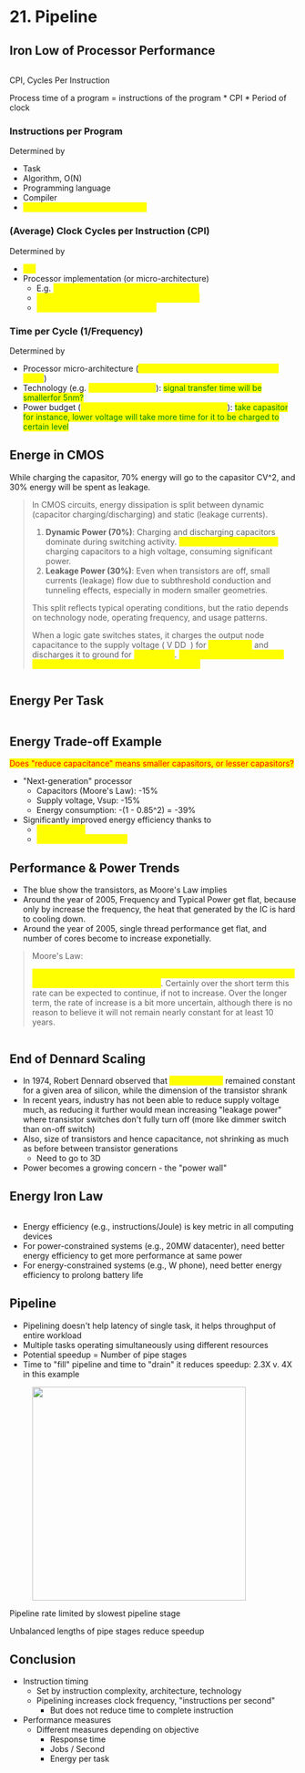 # 21. Pipeline

## Iron Low of Processor Performance

<figure><img src=".gitbook/assets/image (205).png" alt=""><figcaption></figcaption></figure>

CPI, Cycles Per Instruction

Process time of a program = instructions of the program \* CPI \* Period of clock

### Instructions per Program

Determined by

* Task
* Algorithm, O(N)
* Programming language
* Compiler
* <mark style="color:yellow;">Instruction Set Architecture (ISA)</mark>

### (Average) Clock Cycles per Instruction (CPI)

Determined by

* <mark style="color:yellow;">ISA</mark>
* Processor implementation (or micro-architecture)
  * E.g. <mark style="color:yellow;">for single-cycle RISC-V design, CPI = 1</mark>
  * <mark style="color:yellow;">Complex instructions (e.g. strcpy), CPI >> 1</mark>
  * <mark style="color:yellow;">Superscalar processors, CPI < 1</mark>

### Time per Cycle (1/Frequency)

Determined by

* Processor micro-architecture (<mark style="color:yellow;">determines critical path through logic gates</mark>)
* Technology (e.g. <mark style="color:yellow;">5nm versus 28nm</mark>): <mark style="color:green;">signal transfer time will be smallerfor 5nm?</mark>
* Power budget (<mark style="color:yellow;">lower voltages reduce transistor speed</mark>): <mark style="color:green;">take capasitor for instance, lower voltage will take more time for it to be charged to certain level</mark>

## Energe in CMOS

While charging the capasitor, 70% energy will go to the capasitor CV^2, and 30% energy will be spent as leakage.

> In CMOS circuits, energy dissipation is split between dynamic (capacitor charging/discharging) and static (leakage currents).
>
> 1. **Dynamic Power (70%)**: Charging and discharging capacitors dominate during switching activity. <mark style="color:yellow;">**Each clock cycle involves**</mark> charging capacitors to a high voltage, consuming significant power.
> 2. **Leakage Power (30%)**: Even when transistors are off, small currents (leakage) flow due to subthreshold conduction and tunneling effects, especially in modern smaller geometries.
>
> This split reflects typical operating conditions, but the ratio depends on technology node, operating frequency, and usage patterns.
>
> When a logic gate switches states, it charges the output node capacitance to the supply voltage ( V DD ​ ) for <mark style="color:yellow;">a high state</mark> and discharges it to ground for <mark style="color:yellow;">a low state</mark>. <mark style="color:yellow;">This process is essential for propagating logic signals through the circuit.</mark>

<figure><img src=".gitbook/assets/image (209).png" alt=""><figcaption></figcaption></figure>

## Energy Per Task

<figure><img src=".gitbook/assets/image (210).png" alt=""><figcaption></figcaption></figure>

## Energy Trade-off Example

<mark style="color:red;">Does "reduce capacitance" means smaller capasitors, or lesser capasitors?</mark>

* "Next-generation" processor
  * Capacitors (Moore's Law): -15%
  * Supply voltage, Vsup: -15%
  * Energy consumption: -(1 - 0.85^2) = -39%
* Significantly improved energy efficiency thanks to
  * <mark style="color:yellow;">Moore's Law</mark>
  * <mark style="color:yellow;">Reduced supply voltage</mark>

## Performance & Power Trends

* The blue show the transistors, as Moore's Law implies
* Around the year of 2005, Frequency and Typical Power get flat, because only by increase the frequency, the heat that generated by the IC is hard to cooling down.
* Around the year of 2005, single thread performance get flat, and number of cores become to increase exponetially.

> Moore's Law:
>
> <mark style="color:yellow;">The complexity for minimum component costs has increased at a rate of roughly a factor of two per year</mark>. Certainly over the short term this rate can be expected to continue, if not to increase. Over the longer term, the rate of increase is a bit more uncertain, although there is no reason to believe it will not remain nearly constant for at least 10 years.

<figure><img src=".gitbook/assets/image (212).png" alt=""><figcaption></figcaption></figure>

## End of Dennard Scaling

* In 1974, Robert Dennard observed that <mark style="color:yellow;">power density</mark> remained constant for a given area of silicon, while the dimension of the transistor shrank
* In recent years, industry has not been able to reduce supply voltage much, as reducing it further would mean increasing "leakage power" where transistor switches don't fully turn off (more like dimmer switch than on-off switch)&#x20;
* Also, size of transistors and hence capacitance, not shrinking as much as before between transistor generations
  * Need to go to 3D
* Power becomes a growing concern - the "power wall"

## Energy Iron Law

<figure><img src=".gitbook/assets/image.png" alt=""><figcaption></figcaption></figure>

* Energy efficiency (e.g., instructions/Joule) is key metric in all computing devices
* For power-constrained systems (e.g., 20MW datacenter), need better energy efficiency to get more performance at same power
* For energy-constrained systems (e.g., W phone), need better energy efficiency to prolong battery life



## Pipeline

* Pipelining doesn't help latency of single task, it helps throughput of entire workload
* Multiple tasks operating simultaneously using different resources
* Potential speedup = Number of pipe stages
* Time to "fill" pipeline and time to "drain" it reduces speedup: 2.3X v. 4X in this example

<figure><img src=".gitbook/assets/image (1).png" alt="" width="375"><figcaption></figcaption></figure>

Pipeline rate limited by slowest pipeline stage&#x20;

Unbalanced lengths of pipe stages reduce speedup

## Conclusion

* Instruction timing
  * Set by instruction complexity, architecture, technology
  * Pipelining increases clock frequency, "instructions per second"
    * But does not reduce time to complete instruction
* Performance measures
  * Different measures depending on objective
    * Response time
    * Jobs / Second
    * Energy per task

